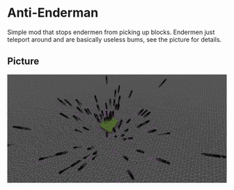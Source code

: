 # Anti-Enderman
Simple mod that stops endermen from picking up blocks. Endermen just teleport around and are basically useless bums, see the picture for details.

## Picture
![example](https://github.com/quervyloll/Anti-Enderman/blob/main/src/main/image.png)
